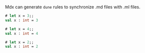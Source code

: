 Mdx can generate `dune` rules to synchronize .md files with .ml files.


```ocaml file=dune_rules_1.ml
# let x = 3;;
val x : int = 3
```

```ocaml file=dune_rules_2.ml
# let x = 4;;
val x : int = 4
```

```ocaml
# let x = 2;;
val x : int = 2
```
